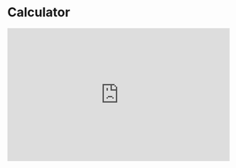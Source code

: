 ﻿# Calculator
<iframe width="500" height="300" src="https://www.youtube.com/embed/<VIDEO_ID>" frameborder="0" allowfullscreen></iframe>
